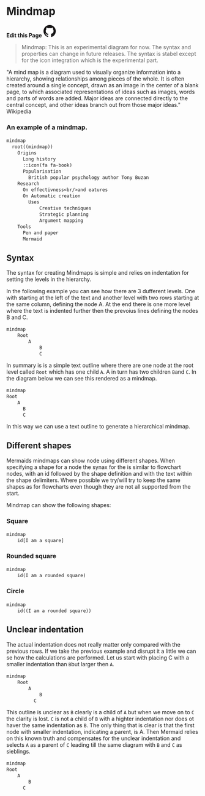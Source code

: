 # Mindmap

**Edit this Page** [![N|Solid](img/GitHub-Mark-32px.png)](https://github.com/mermaid-js/mermaid/blob/develop/docs/mindmap.md)
> Mindmap: This is an experimental diagram for now. The syntax and properties can change in future releases. The syntax is stabel except for the icon integration which is the experimental part.

"A mind map is a diagram used to visually organize information into a hierarchy, showing relationships among pieces of the whole. It is often created around a single concept, drawn as an image in the center of a blank page, to which associated representations of ideas such as images, words and parts of words are added. Major ideas are connected directly to the central concept, and other ideas branch out from those major ideas."  Wikipedia

### An example of a mindmap.
```mermaid
mindmap
  root((mindmap))
    Origins
      Long history
      ::icon(fa fa-book)
      Popularisation
        British popular psychology author Tony Buzan
    Research
      On effectivness<br/>and eatures
      On Automatic creation
        Uses
            Creative techniques
            Strategic planning
            Argument mapping
    Tools
      Pen and paper
      Mermaid

```
## Syntax

The syntax for creating Mindmaps is simple and relies on indentation for setting the levels in the hierarchy.

In the following example you can see how there are 3 dufferent levels. One with starting at the left of the text and another level with two rows starting at the same column, defining the node A. At the end there is one more level where the text is indented further then the prevoius lines defining the nodes B and C.
```
mindmap
    Root
        A
            B
            C
```

In summary is is a simple text outline where there are one node at the root level called `Root` which has one child `A`. A in turn has two children `B`and `C`. In the diagram below we can see this rendered as a mindmap.

```mermaid
mindmap
Root
    A
      B
      C
```

In this way we can use a text outline to generate a hierarchical mindmap.

## Different shapes
Mermaids mindmaps can show node using different shapes. When specifying a shape for a node the synax for the is similar to flowchart nodes, with an id followed by the shape definition and with the text within the shape delimiters. Where possible we try/will try to keep the same shapes as for flowcharts even though they are not all supported from the start.

Mindmap can show the following shapes:

### Square

```mermaid-example
mindmap
    id[I am a square]
```
### Rounded square

```mermaid-example
mindmap
    id(I am a rounded square)
```
### Circle

```mermaid-example
mindmap
    id((I am a rounded square))
```

## Unclear indentation
The actual indentation does not really matter only compared with the previous rows. If we take the previous example and disrupt it a little we can se how the calculations are performed. Let us start with placing C with a smaller indentation than `B`but larger then `A`.

```
mindmap
    Root
        A
            B
          C
```

This outline is unclear as `B` clearly is a child of `A` but when we move on to `C` the clarity is lost. `C` is not a child of `B` with a highter indentation nor does ot haver the same indentation as `B`. The only thing that is clear is that the first node with smaller indentation, indicating a parent, is A. Then Mermaid relies on this known truth and compensates for the unclear indentation and selects `A` as a parent of `C` leading till the same diagram with `B` and `C` as sieblings.

```mermaid
mindmap
Root
    A
        B
      C
```

